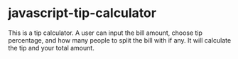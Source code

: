 # javascript-tip-calculator
This is a tip calculator. A user can input the bill amount, choose tip percentage, and how many people to split the bill with if any. It will calculate the tip and your total amount.
